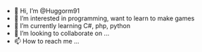 - 👋 Hi, I’m @Huggorm91
- 👀 I’m interested in programming, want to learn to make games
- 🌱 I’m currently learning C#, php, python
- 💞️ I’m looking to collaborate on ...
- 📫 How to reach me ...

<!---
Huggorm91/Huggorm91 is a ✨ special ✨ repository because its `README.md` (this file) appears on your GitHub profile.
You can click the Preview link to take a look at your changes.
--->
